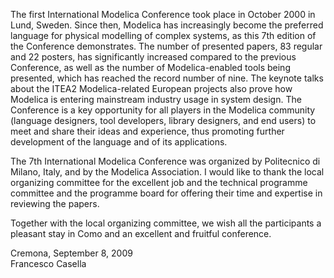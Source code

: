 The first International Modelica Conference took place in October 2000 in Lund, Sweden. Since then, Modelica has increasingly become the preferred language for physical modelling of complex systems, as this 7th edition of the Conference demonstrates. The number of presented papers, 83 regular and 22 posters, has significantly increased compared to the previous Conference, as well as the number of Modelica-enabled tools being presented, which has reached the record number of nine. The keynote talks about the ITEA2 Modelica-related European projects also prove how Modelica is entering mainstream industry usage in system design. The Conference is a key opportunity for all players in the Modelica community (language designers, tool developers, library designers, and end users) to meet and share their ideas and experience, thus promoting further development of the language and of its applications.

The 7th International Modelica Conference was organized by Politecnico di Milano, Italy, and by the Modelica Association. I would like to thank the local organizing committee for the excellent job and the technical programme committee and the programme board for offering their time and expertise in reviewing the papers.

Together with the local organizing committee, we wish all the participants a pleasant stay in Como and an excellent and fruitful conference.

Cremona, September 8, 2009<br/>
Francesco Casella
